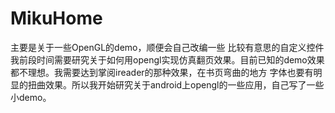 # MikuHome
主要是关于一些OpenGL的demo，顺便会自己改编一些 比较有意思的自定义控件
我前段时间需要研究关于如何用opengl实现仿真翻页效果。目前已知的demo效果都不理想。我需要达到掌阅ireader的那种效果，在书页弯曲的地方
字体也要有明显的扭曲效果。所以我开始研究关于android上opengl的一些应用，自己写了一些小demo。
